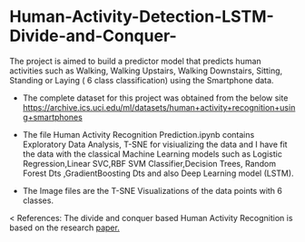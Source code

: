 # Human-Activity-Detection-LSTM-Divide-and-Conquer-
The project is aimed to build a predictor model that predicts human activities such as Walking, Walking Upstairs, Walking Downstairs, Sitting, Standing or Laying ( 6 class classification) using the Smartphone data.

* The complete dataset for this project was obtained from the below site
https://archive.ics.uci.edu/ml/datasets/human+activity+recognition+using+smartphones

* The file Human Activity Recognition Prediction.ipynb contains Exploratory Data Analysis, T-SNE for visiualizing the data and I have fit the data with the classical Machine Learning models such as Logistic Regression,Linear SVC,RBF SVM Classifier,Decision Trees, Random Forest Dts ,GradientBoosting Dts and also Deep Learning model (LSTM). 

* The Image files are the T-SNE Visualizations of the data points with 6 classes.





< References:
The divide and conquer based Human Activity Recognition is based on the research <a href="https://www.researchgate.net/publication/324224939_Divide_and_Conquer-Based_1D_CNN_Human_Activity_Recognition_Using_Test_Data_Sharpening">paper.</a>
